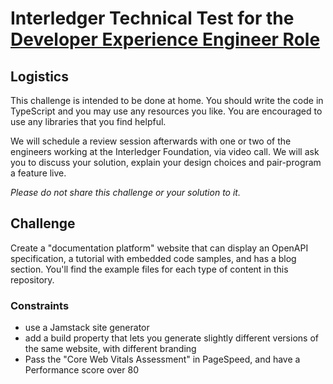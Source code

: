 # Interledger Technical Test for the [Developer Experience Engineer Role](https://interledger-foundation.breezy.hr/p/6b52d6ba475a-developer-experience-engineer)

## Logistics
This challenge is intended to be done at home. You should write the code in TypeScript and you may use any resources you like. You are encouraged to use any libraries that you find helpful.

We will schedule a review session afterwards with one or two of the engineers working at the Interledger Foundation, via video call. We will ask you to discuss your solution, explain your design choices and pair-program a feature live.

_Please do not share this challenge or your solution to it._

## Challenge

Create a "documentation platform" website that can display an OpenAPI specification, a tutorial with embedded code samples, and has a blog section. You'll find the example files for each type of content in this repository.

### Constraints

- use a Jamstack site generator
- add a build property that lets you generate slightly different versions of the same website, with different branding
- Pass the "Core Web Vitals Assessment" in PageSpeed, and have a Performance score over 80